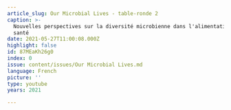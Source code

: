 ```yaml
---
article_slug: Our Microbial Lives - table-ronde 2
caption: >-
  Nouvelles perspectives sur la diversité microbienne dans l'alimentation et la
  santé
date: 2021-05-27T11:00:08.000Z
highlight: false
id: 87MEaKh26g0
index: 0
issue: content/issues/Our Microbial Lives.md
language: French
picture: ''
type: youtube
years: 2021

---
```

